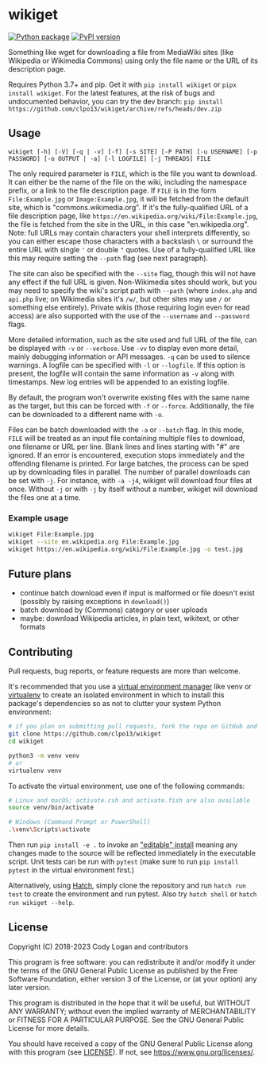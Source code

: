 # wikiget

[![Python package](https://github.com/clpo13/wikiget/actions/workflows/python.yml/badge.svg?branch=master)](https://github.com/clpo13/wikiget/actions/workflows/python.yml)
[![PyPI version](https://badge.fury.io/py/wikiget.svg)](https://badge.fury.io/py/wikiget)

Something like wget for downloading a file from MediaWiki sites (like Wikipedia or Wikimedia Commons) using only the
file name or the URL of its description page.

Requires Python 3.7+ and pip. Get it with `pip install wikiget` or `pipx install wikiget`. For the latest features, at
the risk of bugs and undocumented behavior, you can try the dev branch:
`pip install https://github.com/clpo13/wikiget/archive/refs/heads/dev.zip`

## Usage

`wikiget [-h] [-V] [-q | -v] [-f] [-s SITE] [-P PATH] [-u USERNAME] [-p PASSWORD] [-o OUTPUT | -a] [-l LOGFILE] [-j THREADS] FILE`

The only required parameter is `FILE`, which is the file you want to download. It can either be the name of the file on
the wiki, including the namespace prefix, or a link to the file description page. If `FILE` is in the form
`File:Example.jpg` or `Image:Example.jpg`, it will be fetched from the default site, which is "commons.wikimedia.org".
If it's the fully-qualified URL of a file description page, like `https://en.wikipedia.org/wiki/File:Example.jpg`, the
file is fetched from the site in the URL, in this case "en.wikipedia.org". Note: full URLs may contain characters your
shell interprets differently, so you can either escape those characters with a backslash `\` or surround the entire URL
with single `'` or double `"` quotes. Use of a fully-qualified URL like this may require setting the `--path` flag (see
next paragraph).

The site can also be specified with the `--site` flag, though this will not have any effect if the full URL is given.
Non-Wikimedia sites should work, but you may need to specify the wiki's script path with `--path` (where `index.php` and
`api.php` live; on Wikimedia sites it's `/w/`, but other sites may use `/` or something else entirely). Private wikis
(those requiring login even for read access) are also supported with the use of the `--username` and `--password` flags.

More detailed information, such as the site used and full URL of the file, can be displayed with `-v` or `--verbose`.
Use `-vv` to display even more detail, mainly debugging information or API messages. `-q` can be used to silence
warnings.  A logfile can be specified with `-l` or `--logfile`. If this option is present, the logfile will contain the
same information as `-v` along with timestamps. New log entries will be appended to an existing logfile.

By default, the program won't overwrite existing files with the same name as the target, but this can be forced with
`-f` or `--force`. Additionally, the file can be downloaded to a different name with `-o`.

Files can be batch downloaded with the `-a` or `--batch` flag. In this mode, `FILE` will be treated as an input file
containing multiple files to download, one filename or URL per line. Blank lines and lines starting with "#" are
ignored. If an error is encountered, execution stops immediately and the offending filename is printed. For large
batches, the process can be sped up by downloading files in parallel. The number of parallel downloads can be set with
`-j`. For instance, with `-a -j4`, wikiget will download four files at once. Without `-j` or with `-j` by itself without
a number, wikiget will download the files one at a time.

### Example usage

```bash
wikiget File:Example.jpg
wikiget --site en.wikipedia.org File:Example.jpg
wikiget https://en.wikipedia.org/wiki/File:Example.jpg -o test.jpg
```

## Future plans

- continue batch download even if input is malformed or file doesn't exist
  (possibly by raising exceptions in `download()`)
- batch download by (Commons) category or user uploads
- maybe: download Wikipedia articles, in plain text, wikitext, or other formats

## Contributing

Pull requests, bug reports, or feature requests are more than welcome.

It's recommended that you use a
[virtual environment manager](https://packaging.python.org/guides/installing-using-pip-and-virtual-environments/)
like venv or [virtualenv](https://virtualenv.pypa.io/en/latest/) to create an isolated environment in which to install
this package's dependencies so as not to clutter your system Python environment:

```bash
# if you plan on submitting pull requests, fork the repo on GitHub and clone that instead
git clone https://github.com/clpo13/wikiget
cd wikiget

python3 -m venv venv
# or
virtualenv venv
```

To activate the virtual environment, use one of the following commands:

```bash
# Linux and macOS; activate.csh and activate.fish are also available
source venv/bin/activate

# Windows (Command Prompt or PowerShell)
.\venv\Scripts\activate
```

Then run `pip install -e .` to invoke an
["editable" install](https://pip.pypa.io/en/stable/topics/local-project-installs/#editable-installs)
meaning any changes made to the source will be reflected immediately in the executable script. Unit tests can be run
with `pytest` (make sure to run `pip install pytest` in the virtual environment first.)

Alternatively, using [Hatch](https://hatch.pypa.io/latest/), simply clone the repository and run `hatch run test` to
create the environment and run pytest. Also try `hatch shell` or `hatch run wikiget --help`.

## License

Copyright (C) 2018-2023 Cody Logan and contributors

This program is free software: you can redistribute it and/or modify it under the terms of the GNU General Public
License as published by the Free Software Foundation, either version 3 of the License, or (at your option) any later
version.

This program is distributed in the hope that it will be useful, but WITHOUT ANY WARRANTY; without even the implied
warranty of MERCHANTABILITY or FITNESS FOR A PARTICULAR PURPOSE. See the GNU General Public License for more details.

You should have received a copy of the GNU General Public License along with this program (see [LICENSE](LICENSE)).
If not, see <https://www.gnu.org/licenses/>.
